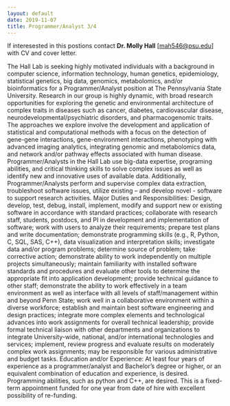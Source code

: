 ```yaml
---
layout: default
date: 2019-11-07
title: Programmer/Analyst 3/4
---
```


If interesested in this postions contact **Dr. Molly Hall** [mah546@psu.edu] with CV and cover letter.

The Hall Lab is seeking highly motivated individuals with a background in computer science, information technology, human genetics, epidemiology, 
statistical genetics, big data, genomics, metabolomics, and/or bioinformatics for a Programmer/Analyst position at The Pennsylvania State University. 
Research in our group is highly dynamic, with broad research opportunities for exploring the genetic and environmental architecture of complex traits 
in diseases such as cancer, diabetes, cardiovascular disease, neurodevelopmental/psychiatric disorders, and pharmacogenomic traits. The approaches 
we explore involve the development and application of statistical and computational methods with a focus on the detection of gene-gene interactions, 
gene-environment interactions, phenotyping with advanced imaging analytics, integrating genomic and metabolomics data, and network and/or pathway effects 
associated with human disease. Programmer/Analysts in the Hall Lab use big-data expertise, programing abilities, and critical thinking skills to solve 
complex issues as well as identify new and innovative uses of available data. Additionally, Programmer/Analysts perform and supervise complex data extraction, 
troubleshoot software issues, utilize existing – and develop novel - software to support research activities. Major Duties and Responsibilities: Design, develop, 
test, debug, install, implement, modify and support new or existing software in accordance with standard practices; collaborate with research staff, students, 
postdocs, and PI in development and implementation of software; work with users to analyze their requirements; prepare test plans and write documentation; 
demonstrate programming skills (e.g., R, Python, C, SQL, SAS, C++), data visualization and interpretation skills; investigate data and/or program problems; 
determine source of problem; take corrective action; demonstrate ability to work independently on multiple projects simultaneously; maintain familiarity with 
installed software standards and procedures and evaluate other tools to determine the appropriate fit into application development; provide technical guidance 
to other staff; demonstrate the ability to work effectively in a team environment as well as interface with all levels of staff/management within and beyond 
Penn State; work well in a collaborative environment within a diverse workforce; establish and maintain best software engineering and design practices; 
integrate more complex elements and technological advances into work assignments for overall technical leadership; provide formal technical liaison with 
other departments and organizations to integrate University-wide, national, and/or international technologies and services; implement, review progress and 
evaluate results on moderately complex work assignments; may be responsible for various administrative and budget tasks. Education and/or 
Experience: At least four years of experience as a programmer/analyst and Bachelor’s degree or higher, or an equivalent combination of education and experience, 
is desired. Programming abilities, such as python and C++, are desired. This is a fixed-term appointment funded for one year from date of hire with excellent 
possibility of re-funding.
